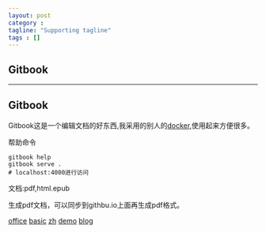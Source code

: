 ```yaml
---
layout: post
category :
tagline: "Supporting tagline"
tags : []
---
```

Gitbook
---
<!--more-->
---

## Gitbook

Gitbook这是一个编辑文档的好东西,我采用的别人的[docker](https://hub.docker.com/r/fellah/gitbook/),使用起来方便很多。

帮助命令
```
gitbook help
gitbook serve .
# localhost:4000进行访问
```

文档:pdf,html.epub

生成pdf文档，可以同步到githbu.io上面再生成pdf格式。

[office](https://github.com/GitbookIO/gitbook)
[basic](http://www.chengweiyang.cn/gitbook/basic-usage/README.html)
[zh](http://caibaojian.com/gitbook/)
[demo](https://github.com/wwq0327/gitbook-zh)
[blog](http://colobu.com/2014/10/09/gitbook-quickstart/)

